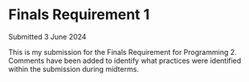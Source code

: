 # Finals Requirement 1
Submitted 3 June 2024

This is my submission for the Finals Requirement for Programming 2.
Comments have been added to identify what practices were identified within the
submission during midterms.
